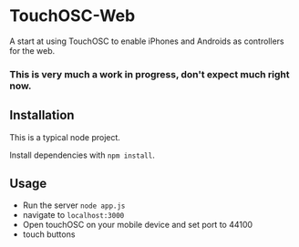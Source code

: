 TouchOSC-Web
========

A start at using TouchOSC to enable iPhones and Androids as controllers for the web. 

### This is very much a work in progress, don't expect much right now.

## Installation

This is a typical node project.

Install dependencies with `npm install`.

## Usage

* Run the server `node app.js`
* navigate to `localhost:3000`
* Open touchOSC on your mobile device and set port to 44100
* touch buttons